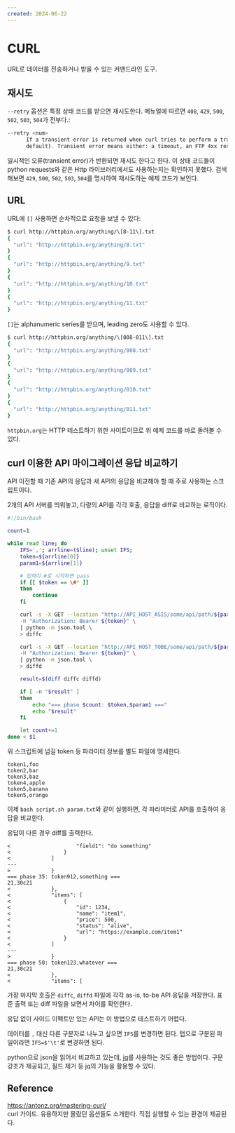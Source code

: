 ```yaml
---
created: 2024-06-22
---
```

# CURL

URL로 데이터를 전송하거나 받을 수 있는 커맨드라인 도구.

## 재시도

`--retry` 옵션은 특정 상태 코드를 받으면 재시도한다.
메뉴얼에 따르면 `408`, `429`, `500`, `502`, `503`, `504`가 전부다.:

```bash
--retry <num>
      If a transient error is returned when curl tries to perform a transfer, it will retry this number of times before giving up. Setting the number to 0 makes curl do no retries (which is the
      default). Transient error means either: a timeout, an FTP 4xx response code or an HTTP 408, 429, 500, 502, 503 or 504 response code.
```

일시적인 오류(transient error)가 반환되면 재시도 한다고 한다.
이 상태 코드들이 python requests와 같은 Http 라이브러리에서도 사용하는지는 확인하지 못했다.
검색해보면 `429`, `500`, `502`, `503`, `504`를 명시하여 재시도하는 예제 코드가 보인다.

## URL

URL에 `[]` 사용하면 순차적으로 요청을 보낼 수 있다:

```bash
$ curl http://httpbin.org/anything/\[8-11\].txt
{
  "url": "http://httpbin.org/anything/8.txt"
}
{
  "url": "http://httpbin.org/anything/9.txt"
}
{
  "url": "http://httpbin.org/anything/10.txt"
}
{
  "url": "http://httpbin.org/anything/11.txt"
}
```

`[]`는 alphanumeric series를 받으며, leading zero도 사용할 수 있다.

```bash
$ curl http://httpbin.org/anything/\[008-011\].txt
{
  "url": "http://httpbin.org/anything/008.txt"
}
{
  "url": "http://httpbin.org/anything/009.txt"
}
{
  "url": "http://httpbin.org/anything/010.txt"
}
{
  "url": "http://httpbin.org/anything/011.txt"
}
```

`httpbin.org`는 HTTP 테스트하기 위한 사이트이므로 위 예제 코드를 바로 돌려볼 수 있다.

## curl 이용한 API 마이그레이션 응답 비교하기

API 이전할 때 기존 API의 응답과 새 API의 응답을 비교해야 할 때 주로 사용하는 스크립트이다.

2개의 API 서버를 띄워놓고, 다량의 API를 각각 호출, 응답을 diff로 비교하는 로직이다.

```bash
#!/bin/bash

count=1

while read line; do
    IFS=','; arrline=($line); unset IFS;
    token=${arrline[0]}
    param1=${arrline[1]}

    # 입력이 #로 시작하면 pass
    if [[ $token == \#* ]]
    then
        continue
    fi

    curl -s -X GET --location "http://API_HOST_ASIS/some/api/path/${param1}" \
    -H "Authorization: Bearer ${token}" \
    | python -m json.tool \
    > diffc

    curl -s -X GET --location "http://API_HOST_TOBE/some/api/path/${param1}" \
    -H "Authorization: Bearer ${token}" \
    | python -m json.tool \
    > diffd

    result=$(diff diffc diffd)

    if [ -n "$result" ]
    then
        echo "=== phase $count: $token,$param1 ==="
        echo "$result"
    fi

    let count+=1
done < $1
```

위 스크립트에 넘길 token 등 파라미터 정보를 별도 파일에 명세한다.

```
token1,foo
token2,bar
token3,baz
token4,apple
token5,banana
token5,orange
```

이제 `bash script.sh param.txt`와 같이 실행하면, 각 파라미터로 API를 호출하여 응답을 비교한다.

응답이 다른 경우 diff를 출력한다.

```
<                     "field1": "do something"
<                 }
<             ]
---
>             }
=== phase 35: token912,something ===
21,30c21
<             },
<             "items": [
<                 {
<                     "id": 1234,
<                     "name": "item1",
<                     "price": 500,
<                     "status": "alive",
<                     "url": "https://example.com/item1"
<                 }
<             ]
---
>             }
=== phase 50: token123,whatever ===
21,30c21
<             },
<             "items": [
```

가장 마지막 호출은 `diffc`, `diffd` 파일에 각각 as-is, to-be API 응답을 저장한다.
표준 출력 또는 diff 파일을 보면서 차이를 확인한다.

응답 없이 사이드 이펙트만 있는 API는 이 방법으로 테스트하기 어렵다.

데이터를 `,` 대신 다른 구분자로 나누고 싶으면 `IFS`를 변경하면 된다.
탭으로 구분된 파일이라면 `IFS=$'\t'`로 변경하면 된다.

python으로 json을 읽어서 비교하고 있는데, [jq](/docs/wiki/shell.md#jq)를 사용하는 것도 좋은 방법이다.
구문 강조가 제공되고, 필드 제거 등 jq의 기능을 활용할 수 있다.

## Reference

https://antonz.org/mastering-curl/ \
curl 가이드. 유용하지만 몰랐던 옵션들도 소개한다.
직접 실행할 수 있는 환경이 제공된다.
